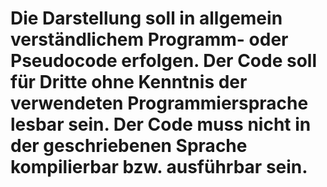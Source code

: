 # Die Darstellung soll in allgemein verständlichem Programm- oder Pseudocode erfolgen. Der Code soll für Dritte ohne Kenntnis der verwendeten Programmiersprache lesbar sein. Der Code muss nicht in der geschriebenen Sprache kompilierbar bzw. ausführbar sein.

